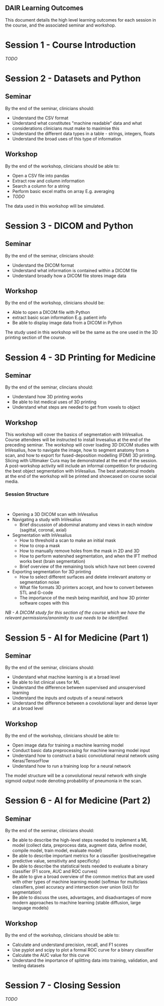 ## DAIR Learning Outcomes

This document details the high level learning outcomes for each session in the course, and the associated seminar and workshop.

# Session 1 - Course Introduction

*TODO*

# Session 2 - Datasets and Python

## Seminar

By the end of the seminar, clinicians should:
- Understand the CSV format
- Understand what constitutes "machine readable" data and what considerations clinicians must make to maximise this
- Understand the different data types in a table - strings, integers, floats
- Understand the broad uses of this type of information

## Workshop

By the end of the workshop, clinicians should be able to:

- Open a CSV file into pandas
- Extract row and column information 
- Search a column for a string
- Perform basic excel maths on array E.g. averaging
- *TODO*

The data used in this workshop will be simulated.

# Session 3 - DICOM and Python

## Seminar

By the end of the seminar, clinicians should:

- Understand the DICOM format
- Understand what information is contained within a DICOM file
- Understand broadly how a DICOM file stores image data

## Workshop

By the end of the workshop, clinicians should be:

- Able to open a DICOM file with Python
- extract basic scan information E.g. patient info
- Be able to display image data from a DICOM in Python

The study used in this workshop will be the same as the one used in the 3D printing section of the course.

# Session 4 - 3D Printing for Medicine

## Seminar

By the end of the seminar, clincians should:

- Understand how 3D printing works
- Be able to list medical uses of 3D printing
- Understand what steps are needed to get from voxels to object 

## Workshop

This workshop will cover the basics of segmentation with InVesalius. Course attendees will be instructed to install Invesalius at the end of the preceding seminar. The workshop will cover loading 3D DICOM studies with InVesalius, how to navigate the image, how to segment anatomy from a scan, and how to export for fused-deposition modelling (FDM) 3D printing. Slicing with Ultimaker Cura may be demonstrated at the end of the session. A post-workshop activity will include an informal competition for producing the best object segmentation with InVesalius. The best anatomical models at the end of the workshop will be printed and showcased on course social media.

### Session Structure
      
- Opening a 3D DICOM scan with InVesalius
- Navigating a study with InVesalius
    - Brief discussion of abdominal anatomy and views in each window (sagittal, coronal, axial)
- Segmentation with InVesalius
    - How to threshold a scan to make an initial mask
    - How to crop a mask
    - How to manually remove holes from the mask in 2D and 3D
    - How to perform watershed segmentation, and when the IFT method works best (brain segmentation)
    - Brief overview of the remaining tools which have not been covered
- Exporting segmentation for 3D printing
    - How to select different surfaces and delete irrelevant anatomy or segmentation noise
    - What file formats 3D printers accept, and how to convert between STL and G-code
    - The importance of the mesh being manifold, and how 3D printer software copes with this

*NB - A DICOM study for this section of the course which we have the relevant permissions/anonimity to use needs to be identified.*

# Session 5 - AI for Medicine (Part 1)

## Seminar

By the end of the seminar, clinicians should:

- Understand what machine learning is at a broad level
- Be able to list clinical uses for ML
- Understand the difference between supervised and unsupervised learning
- Understand the inputs and outputs of a neural network
- Understand the difference between a covolutional layer and dense layer at a broad level

## Workshop

By the end of the workshop, clinicians should be able to:

- Open image data for training a machine learning model
- Conduct basic data preprocessing for machine learning model input
- Understand how to construct a basic convolutional neural network using Keras/TensorFlow
- Understand how to run a training loop for a neural network

The model structure will be a convolutional neural network with single sigmoid output node denoting probability of pneumonia in the scan.

# Session 6 - AI for Medicine (Part 2)

## Seminar

By the end of the seminar, clinicians should:

- Be able to describe the high-level steps needed to implement a ML model (collect data, preprocess data, augment data, define model, compile model, train model, evaluate model)
- Be able to describe important metrics for a classifier (positive/negative predictive value, sensitivity and specificity)
- Be able to describe the statistical tests needed to evaluate a binary classifier (F1 score, AUC and ROC curves)
- Be able to give a broad overview of the common metrics that are used with other types of machine learning model (softmax for multiclass classifiers, pixel accuracy and intersection over union (IoU) for segmentation)
- Be able to discuss the uses, advantages, and disadvantages of more modern approaches to machine learning (stable diffusion, large language models)

## Workshop

By the end of the workshop, clinicians should be able to:

- Calculate and understand precision, recall, and F1 scores
- Use pyplot and scipy to plot a formal ROC curve for a binary classifier
- Calculate the AUC value for this curve
- Understand the importance of splitting data into training, validation, and testing datasets

# Session 7 - Closing Session

*TODO*